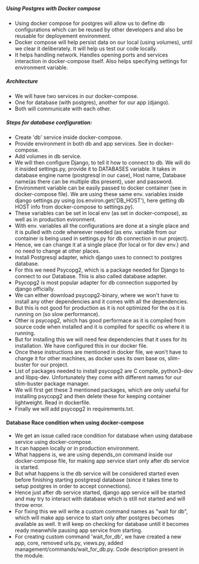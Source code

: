 ##### Using Postgres with Docker compose

- Using docker compose for postgres will allow us to define db configurations which can be reused by other developers and also be reusable for deployement environment.
- Docker compose will help persist data on our local (using volumes), until we clear it deliberately. It will help us test our code locally.
- It helps handling network. Handles opening ports and services interaction in docker-compose itself. Also helps specifying settings for environment variable.

##### Architecture

- We will have two services in our docker-compose.
- One for database (with postgres), another for our app (django).
- Both will communicate with each other.

##### Steps for database configuration:

- Create 'db' service inside docker-compose.
- Provide environment in both db and app services. See in docker-compose.
- Add volumes in db service.
- We will then configure Django, to tell it how to connect to db. We will do it insided settings.py, provide it to DATABASES variable. It takes in database engine name (postgresql in our case), Host name, Database name(as there can be multiple dbs present), user and password.
- Environment variable can be easily passed to docker container (see in docker-compose file). We are using these same env. variables inside django settings.py using (os.environ.get('DB_HOST'), here getting db HOST info from docker-compose to settings.py).
- These variables can be set in local env (as set in docker-compose), as well as in production evironment.
- With env. variables all the configurations are done at a single place and it is pulled with code whereever needed (as env. variable from our container is being used in settings.py for db connection in our project).
- Hence, we can change it at a single place (for local or for dev env.) and no need to change at other places.
- Install Postgresql adapter, which django uses to connect to postgres database.
- For this we need Psycopg2, which is a package needed for Django to connect to our Database. This is also called database adapter.
- Psycopg2 is most popular adapter for db connection supported by django officially.
- We can either download psycopg2-binary, where we won't have to install any other dependencies and it comes with all the dependencies.
- But this is not good for production as it is not optimized for the os it is running on (so slow performance).
- Other is psycopg2, which has good performace as it is compiled from source code when installed and it is compiled for specific os where it is running.
- But for installing this we will need few dependencies that it uses for its installation. We have configured this in our docker file.
- Once these instructions are mentioned in docker file, we won't have to change it for other machines, as docker uses its own base os, slim-buster for our project.
- List of packages needed to install psycopg2 are C compile, python3-dev and libpq-dev. Unfortunately they come with different names for our slim-buster package manager.
- We will first get these 3 mentioned packages, which are only useful for installing psycopg2 and then delete these for keeping container lightweight. Read in dockerfile.
- Finally we will add psycopg2 in requirements.txt.

#### Database Race condition when using docker-compose

- We get an issue called race condition for database when using database service using docker-compose.
- It can happen locally or in production environment.
- What happens is, we are using depends_on command inside our docker-compose file, for making app service start only after db service is started.
- But what happens is the db service will be considered started even before finishing starting postgresql database (since it takes time to setup postgres in order to accept connections).
- Hence just after db service started, django app service will be started and may try to interact with database which is still not started and will throw error.
- For fixing this we will write a custom command names as "wait for db", which will make app service to start only after postgres becomes available as well. It will keep on checking for database untill it becomes ready meanwhile pausing app service from starting.
- For creating custom command 'wait_for_db', we have created a new app, core, removed urls.py, views.py, added management/commands/wait_for_db.py. Code description present in the module.
